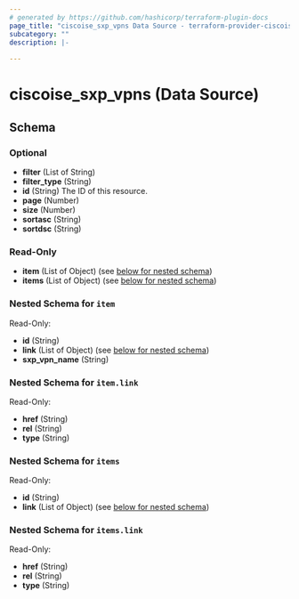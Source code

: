 ```yaml
---
# generated by https://github.com/hashicorp/terraform-plugin-docs
page_title: "ciscoise_sxp_vpns Data Source - terraform-provider-ciscoise"
subcategory: ""
description: |-
  
---
```


# ciscoise_sxp_vpns (Data Source)





<!-- schema generated by tfplugindocs -->
## Schema

### Optional

- **filter** (List of String)
- **filter_type** (String)
- **id** (String) The ID of this resource.
- **page** (Number)
- **size** (Number)
- **sortasc** (String)
- **sortdsc** (String)

### Read-Only

- **item** (List of Object) (see [below for nested schema](#nestedatt--item))
- **items** (List of Object) (see [below for nested schema](#nestedatt--items))

<a id="nestedatt--item"></a>
### Nested Schema for `item`

Read-Only:

- **id** (String)
- **link** (List of Object) (see [below for nested schema](#nestedobjatt--item--link))
- **sxp_vpn_name** (String)

<a id="nestedobjatt--item--link"></a>
### Nested Schema for `item.link`

Read-Only:

- **href** (String)
- **rel** (String)
- **type** (String)



<a id="nestedatt--items"></a>
### Nested Schema for `items`

Read-Only:

- **id** (String)
- **link** (List of Object) (see [below for nested schema](#nestedobjatt--items--link))

<a id="nestedobjatt--items--link"></a>
### Nested Schema for `items.link`

Read-Only:

- **href** (String)
- **rel** (String)
- **type** (String)


